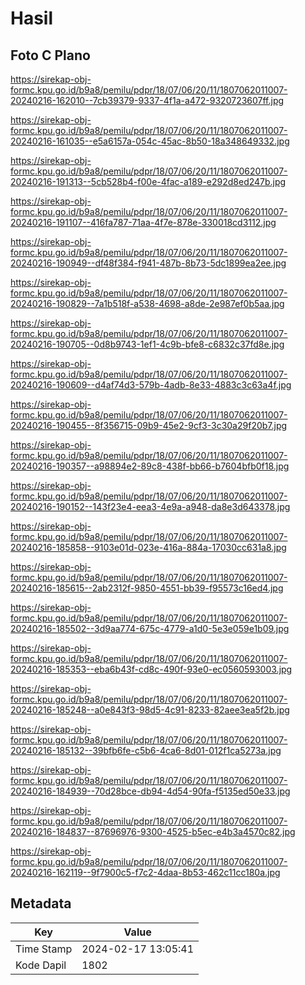# Hasil

## Foto C Plano

https://sirekap-obj-formc.kpu.go.id/b9a8/pemilu/pdpr/18/07/06/20/11/1807062011007-20240216-162010--7cb39379-9337-4f1a-a472-9320723607ff.jpg

https://sirekap-obj-formc.kpu.go.id/b9a8/pemilu/pdpr/18/07/06/20/11/1807062011007-20240216-161035--e5a6157a-054c-45ac-8b50-18a348649332.jpg

https://sirekap-obj-formc.kpu.go.id/b9a8/pemilu/pdpr/18/07/06/20/11/1807062011007-20240216-191313--5cb528b4-f00e-4fac-a189-e292d8ed247b.jpg

https://sirekap-obj-formc.kpu.go.id/b9a8/pemilu/pdpr/18/07/06/20/11/1807062011007-20240216-191107--416fa787-71aa-4f7e-878e-330018cd3112.jpg

https://sirekap-obj-formc.kpu.go.id/b9a8/pemilu/pdpr/18/07/06/20/11/1807062011007-20240216-190949--df48f384-f941-487b-8b73-5dc1899ea2ee.jpg

https://sirekap-obj-formc.kpu.go.id/b9a8/pemilu/pdpr/18/07/06/20/11/1807062011007-20240216-190829--7a1b518f-a538-4698-a8de-2e987ef0b5aa.jpg

https://sirekap-obj-formc.kpu.go.id/b9a8/pemilu/pdpr/18/07/06/20/11/1807062011007-20240216-190705--0d8b9743-1ef1-4c9b-bfe8-c6832c37fd8e.jpg

https://sirekap-obj-formc.kpu.go.id/b9a8/pemilu/pdpr/18/07/06/20/11/1807062011007-20240216-190609--d4af74d3-579b-4adb-8e33-4883c3c63a4f.jpg

https://sirekap-obj-formc.kpu.go.id/b9a8/pemilu/pdpr/18/07/06/20/11/1807062011007-20240216-190455--8f356715-09b9-45e2-9cf3-3c30a29f20b7.jpg

https://sirekap-obj-formc.kpu.go.id/b9a8/pemilu/pdpr/18/07/06/20/11/1807062011007-20240216-190357--a98894e2-89c8-438f-bb66-b7604bfb0f18.jpg

https://sirekap-obj-formc.kpu.go.id/b9a8/pemilu/pdpr/18/07/06/20/11/1807062011007-20240216-190152--143f23e4-eea3-4e9a-a948-da8e3d643378.jpg

https://sirekap-obj-formc.kpu.go.id/b9a8/pemilu/pdpr/18/07/06/20/11/1807062011007-20240216-185858--9103e01d-023e-416a-884a-17030cc631a8.jpg

https://sirekap-obj-formc.kpu.go.id/b9a8/pemilu/pdpr/18/07/06/20/11/1807062011007-20240216-185615--2ab2312f-9850-4551-bb39-f95573c16ed4.jpg

https://sirekap-obj-formc.kpu.go.id/b9a8/pemilu/pdpr/18/07/06/20/11/1807062011007-20240216-185502--3d9aa774-675c-4779-a1d0-5e3e059e1b09.jpg

https://sirekap-obj-formc.kpu.go.id/b9a8/pemilu/pdpr/18/07/06/20/11/1807062011007-20240216-185353--eba6b43f-cd8c-490f-93e0-ec0560593003.jpg

https://sirekap-obj-formc.kpu.go.id/b9a8/pemilu/pdpr/18/07/06/20/11/1807062011007-20240216-185248--a0e843f3-98d5-4c91-8233-82aee3ea5f2b.jpg

https://sirekap-obj-formc.kpu.go.id/b9a8/pemilu/pdpr/18/07/06/20/11/1807062011007-20240216-185132--39bfb6fe-c5b6-4ca6-8d01-012f1ca5273a.jpg

https://sirekap-obj-formc.kpu.go.id/b9a8/pemilu/pdpr/18/07/06/20/11/1807062011007-20240216-184939--70d28bce-db94-4d54-90fa-f5135ed50e33.jpg

https://sirekap-obj-formc.kpu.go.id/b9a8/pemilu/pdpr/18/07/06/20/11/1807062011007-20240216-184837--87696976-9300-4525-b5ec-e4b3a4570c82.jpg

https://sirekap-obj-formc.kpu.go.id/b9a8/pemilu/pdpr/18/07/06/20/11/1807062011007-20240216-162119--9f7900c5-f7c2-4daa-8b53-462c11cc180a.jpg


## Metadata

| Key        | Value               |
| ---------- | ------------------- |
| Time Stamp | 2024-02-17 13:05:41 |
| Kode Dapil | 1802                |



